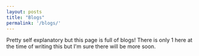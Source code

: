 ```yaml
---
layout: posts
title: "Blogs"
permalink: '/blogs/'
---
```


Pretty self explanatory but this page is full of blogs! There is only 1 here at the time of writing this but I'm  sure there will be more soon.
